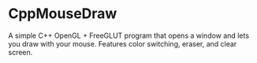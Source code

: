 # CppMouseDraw
A simple C++ OpenGL + FreeGLUT program that opens a window and lets you draw with your mouse. Features color switching, eraser, and clear screen.

